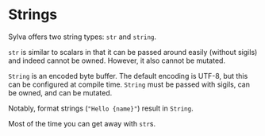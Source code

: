 # Strings

Sylva offers two string types: `str` and `string`.

`str` is similar to scalars in that it can be passed around easily (without
sigils) and indeed cannot be owned.  However, it also cannot be mutated.

`String` is an encoded byte buffer.  The default encoding is UTF-8, but this
can be configured at compile time.  `String` must be passed with sigils, can be
owned, and can be mutated.

Notably, format strings (`"Hello {name}"`) result in `String`.

Most of the time you can get away with `str`s.
